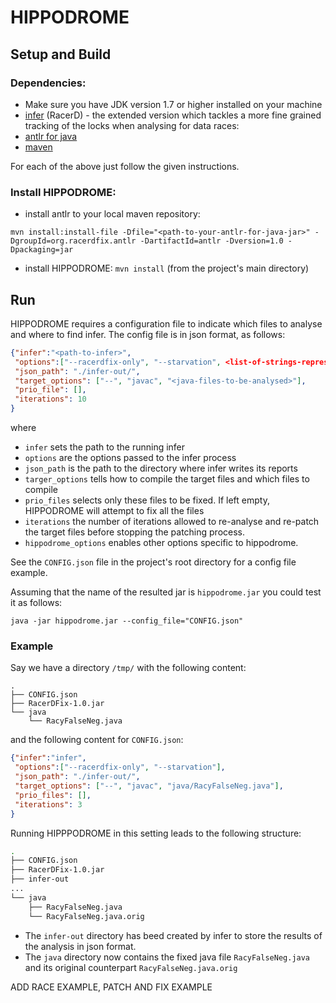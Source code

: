 # HIPPODROME

## Setup and Build
### Dependencies:
* Make sure you have JDK version 1.7 or higher installed on your machine 
* [infer](https://github.com/andrecostea/infer) (RacerD) - the extended version which tackles a more fine grained tracking of the locks when analysing for data races:
* [antlr for java](https://github.com/andrecostea/antlr-java)
* [maven](https://maven.apache.org/install.html)

For each of the above just follow the given instructions. 

### Install HIPPODROME:
* install antlr to your local maven repository:

`mvn install:install-file -Dfile="<path-to-your-antlr-for-java-jar>" -DgroupId=org.racerdfix.antlr -DartifactId=antlr -Dversion=1.0 -Dpackaging=jar`

* install HIPPODROME:
`mvn install` (from the project's main directory)

## Run
HIPPODROME requires a configuration file to indicate which files to analyse and where to find infer. The config file is in json format, as follows:

```json
{"infer":"<path-to-infer>",
 "options":["--racerdfix-only", "--starvation", <list-of-strings-representing-additional-infer-options>],
 "json_path": "./infer-out/",
 "target_options": ["--", "javac", "<java-files-to-be-analysed>"],
 "prio_file": [],
 "iterations": 10
}
```
where
 * ``infer`` sets the path to the running infer
 * ``options`` are the options passed to the infer process
 * ``json_path`` is the path to the directory where infer writes its reports
 * ``targer_options`` tells how to compile the target files and which files to compile
 * ``prio_files`` selects only these files to be fixed. If left empty, HIPPODROME will attempt to fix all the files
 * ``iterations`` the number of iterations allowed to re-analyse and re-patch the target files before stopping the patching process.
 * ``hippodrome_options`` enables other options specific to hippodrome. 

See the `CONFIG.json` file in the project's root directory for a config file example.

Assuming that the name of the resulted jar is `hippodrome.jar` you could test it as follows:

`java -jar hippodrome.jar --config_file="CONFIG.json"`

### Example
Say we have a directory `/tmp/` with the following content:

```
.
├── CONFIG.json
├── RacerDFix-1.0.jar
└── java
    └── RacyFalseNeg.java
```

and the following content for `CONFIG.json`:

```json
{"infer":"infer",
 "options":["--racerdfix-only", "--starvation"],
 "json_path": "./infer-out/",
 "target_options": ["--", "javac", "java/RacyFalseNeg.java"],
 "prio_files": [],
 "iterations": 3
}
```

Running HIPPPODROME in this setting leads to the following structure:

```bash
.
├── CONFIG.json
├── RacerDFix-1.0.jar
├── infer-out
...
└── java
    ├── RacyFalseNeg.java
    └── RacyFalseNeg.java.orig
```

* The `infer-out` directory has beed created by infer to store the results of the analysis in json format. 
* The `java` directory now contains the fixed java file `RacyFalseNeg.java` and its original counterpart  `RacyFalseNeg.java.orig`


ADD RACE EXAMPLE, PATCH AND FIX EXAMPLE
